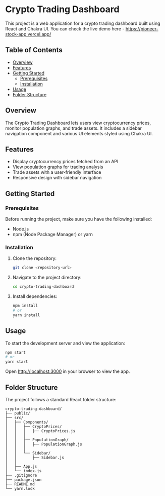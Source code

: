 
# Crypto Trading Dashboard

This project is a web application for a crypto trading dashboard built using React and Chakra UI.
You can check the live demo here - https://pioneer-stock-app.vercel.app/

## Table of Contents

- [Overview](#overview)
- [Features](#features)
- [Getting Started](#getting-started)
  - [Prerequisites](#prerequisites)
  - [Installation](#installation)
- [Usage](#usage)
- [Folder Structure](#folder-structure)


## Overview

The Crypto Trading Dashboard lets users view cryptocurrency prices, monitor population graphs, and trade assets. It includes a sidebar navigation component and various UI elements styled using Chakra UI.

## Features

- Display cryptocurrency prices fetched from an API
- View population graphs for trading analysis
- Trade assets with a user-friendly interface
- Responsive design with sidebar navigation

## Getting Started

### Prerequisites

Before running the project, make sure you have the following installed:

- Node.js
- npm (Node Package Manager) or yarn

### Installation

1. Clone the repository:

   ```bash
   git clone <repository-url>
   ```

2. Navigate to the project directory:

   ```bash
   cd crypto-trading-dashboard
   ```

3. Install dependencies:

   ```bash
   npm install
   # or
   yarn install
   ```

## Usage

To start the development server and view the application:

```bash
npm start
# or
yarn start
```

Open [http://localhost:3000](http://localhost:3000) in your browser to view the app.

## Folder Structure

The project follows a standard React folder structure:

```
crypto-trading-dashboard/
├── public/
├── src/
│   ├── Components/
│   │   ├── CryptoPrices/
│   │   │   ├── CryptoPrices.js
│   │   │   
│   │   ├── PopulationGraph/
│   │   │   ├── PopulationGraph.js
│   │   │   
│   │   └── Sidebar/
│   │       ├── Sidebar.js
│   │      
│   ├── App.js
│   └── index.js
├── .gitignore
├── package.json
├── README.md
└── yarn.lock
```

